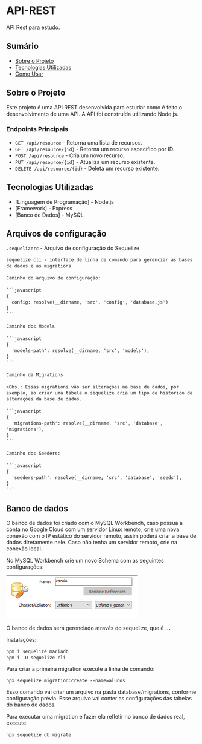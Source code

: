 # API-REST

API Rest para estudo.

## Sumário

- [Sobre o Projeto](#sobre-o-projeto)
- [Tecnologias Utilizadas](#tecnologias-utilizadas)
- [Como Usar](#como-usar)

## Sobre o Projeto

Este projeto é uma API REST desenvolvida para estudar como é feito o desenvolvimento de uma API. A API foi construída utilizando Node.js.

### Endpoints Principais

- `GET /api/resource` - Retorna uma lista de recursos.
- `GET /api/resource/{id}` - Retorna um recurso específico por ID.
- `POST /api/resource` - Cria um novo recurso.
- `PUT /api/resource/{id}` - Atualiza um recurso existente.
- `DELETE /api/resource/{id}` - Deleta um recurso existente.

## Tecnologias Utilizadas

- [Linguagem de Programação] - Node.js
- [Framework] - Express
- [Banco de Dados] - MySQL

## Arquivos de configuração

`.sequelizerc` - Arquivo de configuração do Sequelize

    sequelize cli - interface de linha de comando para gerenciar as bases de dados e as migrations

    Caminho do arquivo de configuração:

    ```javascript
    {
      config: resolve(__dirname, 'src', 'config', 'database.js')
    }
    ```

    Caminho dos Models

    ```javascript
    {
      'models-path': resolve(__dirname, 'src', 'models'),
    }
    ```

    Caminho da Migrations

    >Obs.: Essas migrations vão ser alterações na base de dados, por exemplo, ao criar uma tabela o sequelize cria um tipo de histórico de alterações da base de dados.

    ```javascript
    {
      'migrations-path': resolve(__dirname, 'src', 'database', 'migrations'),
    }
    ```

    Caminho dos Seeders:

    ```javascript
    {
      'seeders-path': resolve(__dirname, 'src', 'database', 'seeds'),
    }
    ```

## Banco de dados

O banco de dados foi criado com o MySQL Workbench, caso possua a conta no Google Cloud com um servidor Linux remoto, crie uma nova conexão com o IP estático do servidor remoto, assim poderá criar a base de dados diretamente nele. Caso não tenha um servidor remoto, crie na conexão local.

No MySQL Workbench crie um novo Schema com as seguintes configurações:

![MySQL Schema](./documentation/mysqlschemacreation.png)

O banco de dados será gerenciado através do sequelize, que é **...**

Inatalações:

```shell
npm i sequelize mariadb
npm i -D sequelize-cli
```

Para criar a primeira migration execute a linha de comando:

```shell
npx sequelize migration:create --name=alunos
```

Esso comando vai criar um arquivo na pasta database/migrations, conforme configuração prévia. Esse arquivo vai conter as configurações das tabelas do banco de dados.

Para executar uma migration e fazer ela refletir no banco de dados real, execute:

```shell
npx sequelize db:migrate
```
